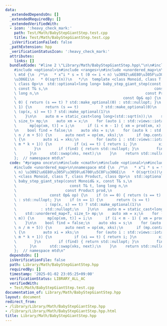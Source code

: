 ```yaml
---
data:
  _extendedDependsOn: []
  _extendedRequiredBy: []
  _extendedVerifiedWith:
  - icon: ':heavy_check_mark:'
    path: Test/Math/BabyStepGiantStep.test.cpp
    title: Test/Math/BabyStepGiantStep.test.cpp
  _isVerificationFailed: false
  _pathExtension: hpp
  _verificationStatusIcon: ':heavy_check_mark:'
  attributes:
    links: []
  bundledCode: "#line 2 \"Library/Math/BabyStepGiantStep.hpp\"\n\n#include <cmath>\n\
    #include <optional>\n#include <ranges>\n#include <unordered_map>\n\nnamespace\
    \ mtd {\n  /*\n   * x^i * s = t (0 <= i < n) \u3092\u6E80\u305F\u3059\u6700\u5C0F\
    \u306Ei\n   * O(sqrt(n))\n   */\n  template <class Monoid, class T, class Product,\
    \ class Op>\n  std::optional<long long> baby_step_giant_step(const Monoid& x,\
    \ const T& s,\n                                                const T& t, long\
    \ long n,\n                                                const Product prod,\n\
    \                                                const Op& op) {\n    if (n ==\
    \ 0) { return (s == t) ? std::make_optional(0) : std::nullopt; }\n    if (n ==\
    \ 1) {\n      return (s == t)          ? std::make_optional(0)\n             :\
    \ (op(x, s) == t) ? std::make_optional(1)\n                               : std::nullopt;\n\
    \    }\n\n    auto m = static_cast<long long>(std::sqrt(n));\n    std::unordered_map<T,\
    \ size_t> mp;\n    auto xm = x;\n    for (auto i : std::views::iota(0, m)) {\n\
    \      mp[op(xm, t)] = i;\n      if (i < m - 1) { xm = prod(xm, x); }\n    }\n\
    \n    bool find = false;\n    auto xks = s;\n    for (auto k : std::views::iota(1,\
    \ n / m + 5)) {\n      auto next = op(xm, xks);\n      if (mp.contains(next))\
    \ {\n        auto xi = xks;\n        for (auto i : std::views::iota(m * (k - 1),\
    \ m * k + 1)) {\n          if (xi == t) { return i; }\n          xi = op(x, xi);\n\
    \        }\n        if (find) { return std::nullopt; }\n        find = true;\n\
    \      }\n      std::swap(xks, next);\n    }\n    return std::nullopt;\n  }\n\
    };  // namespace mtd\n"
  code: "#pragma once\n\n#include <cmath>\n#include <optional>\n#include <ranges>\n\
    #include <unordered_map>\n\nnamespace mtd {\n  /*\n   * x^i * s = t (0 <= i <\
    \ n) \u3092\u6E80\u305F\u3059\u6700\u5C0F\u306Ei\n   * O(sqrt(n))\n   */\n  template\
    \ <class Monoid, class T, class Product, class Op>\n  std::optional<long long>\
    \ baby_step_giant_step(const Monoid& x, const T& s,\n                        \
    \                        const T& t, long long n,\n                          \
    \                      const Product prod,\n                                 \
    \               const Op& op) {\n    if (n == 0) { return (s == t) ? std::make_optional(0)\
    \ : std::nullopt; }\n    if (n == 1) {\n      return (s == t)          ? std::make_optional(0)\n\
    \             : (op(x, s) == t) ? std::make_optional(1)\n                    \
    \           : std::nullopt;\n    }\n\n    auto m = static_cast<long long>(std::sqrt(n));\n\
    \    std::unordered_map<T, size_t> mp;\n    auto xm = x;\n    for (auto i : std::views::iota(0,\
    \ m)) {\n      mp[op(xm, t)] = i;\n      if (i < m - 1) { xm = prod(xm, x); }\n\
    \    }\n\n    bool find = false;\n    auto xks = s;\n    for (auto k : std::views::iota(1,\
    \ n / m + 5)) {\n      auto next = op(xm, xks);\n      if (mp.contains(next))\
    \ {\n        auto xi = xks;\n        for (auto i : std::views::iota(m * (k - 1),\
    \ m * k + 1)) {\n          if (xi == t) { return i; }\n          xi = op(x, xi);\n\
    \        }\n        if (find) { return std::nullopt; }\n        find = true;\n\
    \      }\n      std::swap(xks, next);\n    }\n    return std::nullopt;\n  }\n\
    };  // namespace mtd\n"
  dependsOn: []
  isVerificationFile: false
  path: Library/Math/BabyStepGiantStep.hpp
  requiredBy: []
  timestamp: '2025-01-02 23:05:25+09:00'
  verificationStatus: LIBRARY_ALL_AC
  verifiedWith:
  - Test/Math/BabyStepGiantStep.test.cpp
documentation_of: Library/Math/BabyStepGiantStep.hpp
layout: document
redirect_from:
- /library/Library/Math/BabyStepGiantStep.hpp
- /library/Library/Math/BabyStepGiantStep.hpp.html
title: Library/Math/BabyStepGiantStep.hpp
---
```

